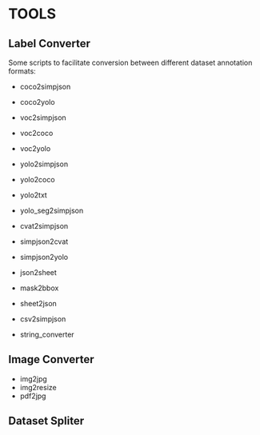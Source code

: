 # TOOLS #

## Label Converter ##
Some scripts to facilitate conversion between different dataset annotation formats:
- coco2simpjson
- coco2yolo

- voc2simpjson
- voc2coco
- voc2yolo

- yolo2simpjson
- yolo2coco
- yolo2txt
- yolo_seg2simpjson

- cvat2simpjson

- simpjson2cvat
- simpjson2yolo

- json2sheet
- mask2bbox
- sheet2json
- csv2simpjson
- string_converter

## Image Converter ##
- img2jpg
- img2resize
- pdf2jpg

## Dataset Spliter ##
